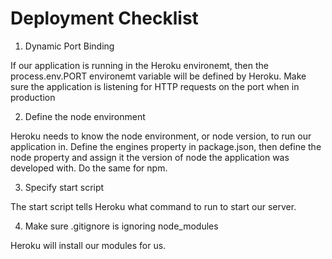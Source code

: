 # Deployment Checklist

1. Dynamic Port Binding

If our application is running in the Heroku environemt, then the
process.env.PORT environemt variable will be defined by Heroku. Make sure
the application is listening for HTTP requests on the port when in production

2. Define the node environment

Heroku needs to know the node environment, or node version, to run our application in.
Define the engines property in package.json, then define the node property and assign
it the version of node the application was developed with. Do the same for npm.

3. Specify start script

The start script tells Heroku what command to run to start our server.

4. Make sure .gitignore is ignoring node_modules

Heroku will install our modules for us.